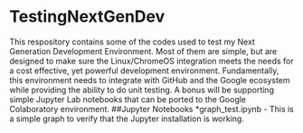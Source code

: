 # TestingNextGenDev
This respository contains some of the codes used to test my Next Generation Development Environment.  Most of them are simple, but are designed to make sure the Linux/ChromeOS integration meets the needs for a cost effective, yet powerful development environment.  Fundamentally, this environment needs to integrate with GitHub and the Google ecosystem while providing the ability to do unit testing.  A bonus will be supporting simple Jupyter Lab notebooks that can be ported to the Google Colaboratory environment.
##Jupyter Notebooks
*graph_test.ipynb - This is a simple graph to verify that the Jupyter installation is working.

